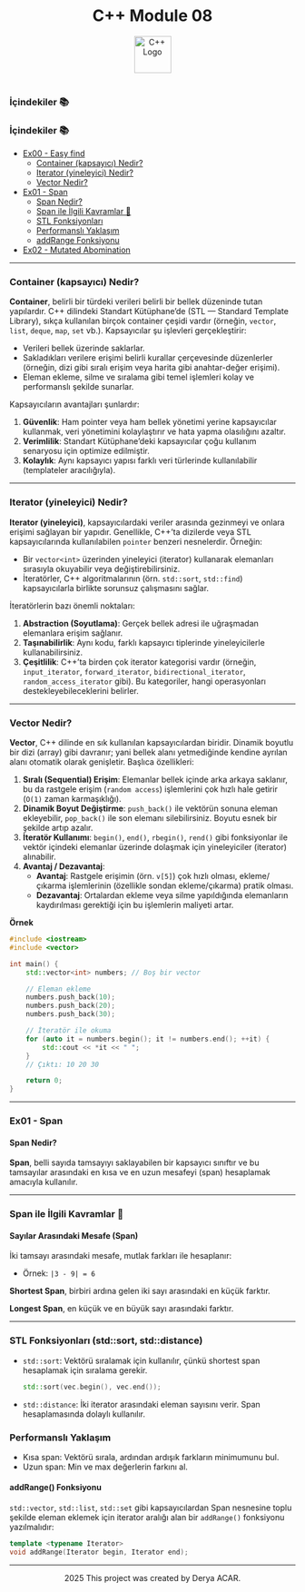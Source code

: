 <div align="center">
  <h1>C++ Module 08</h1> <img src="https://cdn-icons-png.flaticon.com/512/6132/6132222.png" alt="C++ Logo" width="65"></br></br>
</div>

<p align="center">
</p>


### İçindekiler 📚
### İçindekiler 📚
  - [Ex00 - Easy find](#ex00)
    - [Container (kapsayıcı) Nedir?](#container-kapsayici-nedir)
    - [Iterator (yineleyici) Nedir?](#iterator-yineleyici-nedir)
    - [Vector Nedir?](#vector-nedir)
  - [Ex01 - Span](#ex01---span)
    - [Span Nedir?](#span-nedir)
    - [Span ile İlgili Kavramlar 🔎](#span-ile-ilgili-kavramlar-)
    - [STL Fonksiyonları](#stl-fonksiyonlari-stdsort-stddistance)
    - [Performanslı Yaklaşım](#performansli-yaklasim)
    - [addRange Fonksiyonu](#addrange-fonksiyonu)
  - [Ex02 - Mutated Abomination](#ex02---mutated-abomination)


---

### Container (kapsayıcı) Nedir?

**Container**, belirli bir türdeki verileri belirli bir bellek düzeninde tutan yapılardır. C++ dilindeki Standart Kütüphane’de (STL — Standard Template Library), sıkça kullanılan birçok container çeşidi vardır (örneğin, `vector`, `list`, `deque`, `map`, `set` vb.). Kapsayıcılar şu işlevleri gerçekleştirir:

- Verileri bellek üzerinde saklarlar.
- Sakladıkları verilere erişimi belirli kurallar çerçevesinde düzenlerler (örneğin, dizi gibi sıralı erişim veya harita gibi anahtar-değer erişimi).
- Eleman ekleme, silme ve sıralama gibi temel işlemleri kolay ve performanslı şekilde sunarlar.

Kapsayıcıların avantajları şunlardır:

1. **Güvenlik**: Ham pointer veya ham bellek yönetimi yerine kapsayıcılar kullanmak, veri yönetimini kolaylaştırır ve hata yapma olasılığını azaltır.  
2. **Verimlilik**: Standart Kütüphane’deki kapsayıcılar çoğu kullanım senaryosu için optimize edilmiştir.  
3. **Kolaylık**: Aynı kapsayıcı yapısı farklı veri türlerinde kullanılabilir (templateler aracılığıyla).

---

### Iterator (yineleyici) Nedir?

**Iterator (yineleyici)**, kapsayıcılardaki veriler arasında gezinmeyi ve onlara erişimi sağlayan bir yapıdır. Genellikle, C++’ta dizilerde veya STL kapsayıcılarında kullanılabilen `pointer` benzeri nesnelerdir. Örneğin:

- Bir `vector<int>` üzerinden yineleyici (iterator) kullanarak elemanları sırasıyla okuyabilir veya değiştirebilirsiniz.
- İteratörler, C++ algoritmalarının (örn. `std::sort`, `std::find`) kapsayıcılarla birlikte sorunsuz çalışmasını sağlar.

İteratörlerin bazı önemli noktaları:

1. **Abstraction (Soyutlama)**: Gerçek bellek adresi ile uğraşmadan elemanlara erişim sağlanır.  
2. **Taşınabilirlik**: Aynı kodu, farklı kapsayıcı tiplerinde yineleyicilerle kullanabilirsiniz.  
3. **Çeşitlilik**: C++’ta birden çok iterator kategorisi vardır (örneğin, `input_iterator`, `forward_iterator`, `bidirectional_iterator`, `random_access_iterator` gibi). Bu kategoriler, hangi operasyonları destekleyebileceklerini belirler.

---

### Vector Nedir?

**Vector**, C++ dilinde en sık kullanılan kapsayıcılardan biridir. Dinamik boyutlu bir dizi (array) gibi davranır; yani bellek alanı yetmediğinde kendine ayrılan alanı otomatik olarak genişletir. Başlıca özellikleri:

1. **Sıralı (Sequential) Erişim**: Elemanlar bellek içinde arka arkaya saklanır, bu da rastgele erişim (`random access`) işlemlerini çok hızlı hale getirir (`O(1)` zaman karmaşıklığı).  
2. **Dinamik Boyut Değiştirme**: `push_back()` ile vektörün sonuna eleman ekleyebilir, `pop_back()` ile son elemanı silebilirsiniz. Boyutu esnek bir şekilde artıp azalır.  
3. **İteratör Kullanımı**: `begin()`, `end()`, `rbegin()`, `rend()` gibi fonksiyonlar ile vektör içindeki elemanlar üzerinde dolaşmak için yineleyiciler (iterator) alınabilir.  
4. **Avantaj / Dezavantaj**:
    - **Avantaj**: Rastgele erişimin (örn. `v[5]`) çok hızlı olması, ekleme/çıkarma işlemlerinin (özellikle sondan ekleme/çıkarma) pratik olması.  
    - **Dezavantaj**: Ortalardan ekleme veya silme yapıldığında elemanların kaydırılması gerektiği için bu işlemlerin maliyeti artar.

**Örnek**

```cpp
#include <iostream>
#include <vector>

int main() {
    std::vector<int> numbers; // Boş bir vector

    // Eleman ekleme
    numbers.push_back(10);
    numbers.push_back(20);
    numbers.push_back(30);

    // İteratör ile okuma
    for (auto it = numbers.begin(); it != numbers.end(); ++it) {
        std::cout << *it << " ";
    }
    // Çıktı: 10 20 30

    return 0;
}

```

---

### <a name="ex01"></a>Ex01 - Span

#### Span Nedir?

**Span**, belli sayıda tamsayıyı saklayabilen bir kapsayıcı sınıftır ve bu tamsayılar arasındaki en kısa ve en uzun mesafeyi (span) hesaplamak amacıyla kullanılır.

---

### Span ile İlgili Kavramlar 🔎

#### Sayılar Arasındaki Mesafe (Span)

İki tamsayı arasındaki mesafe, mutlak farkları ile hesaplanır:

- Örnek: `|3 - 9| = 6`

**Shortest Span**, birbiri ardına gelen iki sayı arasındaki en küçük farktır.

**Longest Span**, en küçük ve en büyük sayı arasındaki farktır.

---

### STL Fonksiyonları (std::sort, std::distance)

- `std::sort`: Vektörü sıralamak için kullanılır, çünkü shortest span hesaplamak için sıralama gerekir.

  ```cpp
  std::sort(vec.begin(), vec.end());
   ```
- `std::distance`: İki iterator arasındaki eleman sayısını verir. Span hesaplamasında dolaylı kullanılır.

### Performanslı Yaklaşım

- Kısa span: Vektörü sırala, ardından ardışık farkların minimumunu bul.
- Uzun span: Min ve max değerlerin farkını al.

#### addRange() Fonksiyonu

`std::vector`, `std::list`, `std::set` gibi kapsayıcılardan Span nesnesine toplu şekilde eleman eklemek için iterator aralığı alan bir `addRange()` fonksiyonu yazılmalıdır:

```cpp
template <typename Iterator>
void addRange(Iterator begin, Iterator end);
```



---

<p align="center">2025 This project was created by Derya ACAR.</p>
